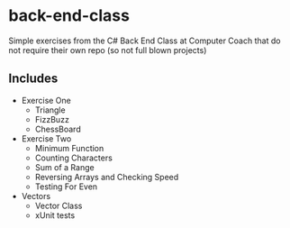 # back-end-class
Simple exercises from the C# Back End Class at Computer Coach that do not require their own repo (so not full blown projects)



## Includes

- Exercise One 
  - Triangle
  - FizzBuzz
  - ChessBoard
- Exercise Two
  - Minimum Function
  - Counting Characters
  - Sum of a Range
  - Reversing Arrays and Checking Speed
  - Testing For Even
- Vectors
  - Vector Class
  - xUnit tests